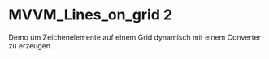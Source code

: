 ﻿# MVVM_Lines_on_grid 2

Demo um Zeichenelemente auf einem Grid dynamisch mit einem Converter zu erzeugen.